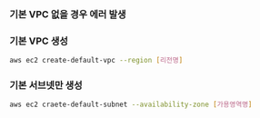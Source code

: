 ### 기본 VPC 없을 경우 에러 발생

### 기본 VPC 생성
```bash
aws ec2 create-default-vpc --region [리전명]
```

### 기본 서브넷만 생성
```bash
aws ec2 craete-default-subnet --availability-zone [가용영역명]
```